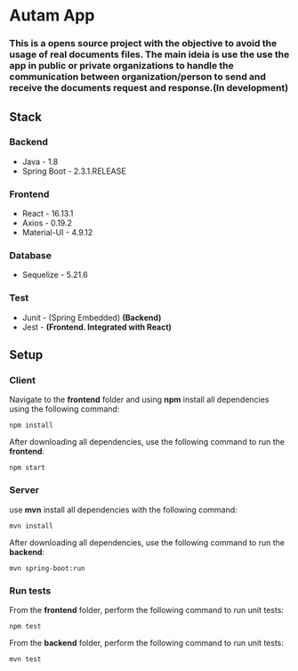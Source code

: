 # Autam App
### This is a opens source project with the objective to avoid the usage of real documents files. The main ideia is use the use the app in public or private organizations to handle the communication between organization/person to send and receive the documents request and response.(In development)

## Stack
### Backend
- Java - 1.8
- Spring Boot - 2.3.1.RELEASE
  
### Frontend
- React - 16.13.1
- Axios - 0.19.2
- Material-UI - 4.9.12 

### Database
- Sequelize - 5.21.6
  
### Test
- Junit - (Spring Embedded) **(Backend)** 
- Jest - **(Frontend. Integrated with React)**

## Setup
### Client
Navigate to the **frontend** folder and using **npm** install all dependencies using the following command:

`npm install`

After downloading all dependencies, use the following command to run the **frontend**:

`npm start`

### Server
use **mvn** install all dependencies with the following command:

`mvn install`

After downloading all dependencies, use the following command to run the **backend**:

`mvn spring-boot:run`


### Run tests
From the **frontend** folder, perform the following command to run unit tests:

`npm test`

From the **backend** folder, perform the following command to run unit tests:

`mvn test`
